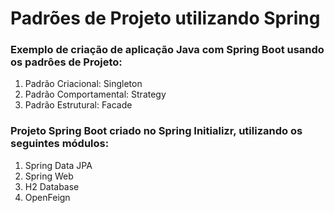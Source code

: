 # Padrões de Projeto utilizando Spring

### Exemplo de criação de aplicação Java com Spring Boot usando os padrôes de Projeto:
   1. Padrão Criacional: Singleton
   2. Padrão Comportamental: Strategy
   3. Padrão Estrutural: Facade

### Projeto Spring Boot criado no Spring Initializr, utilizando os seguintes módulos:
   1. Spring Data JPA
   2. Spring Web
   3. H2 Database
   4. OpenFeign
  

